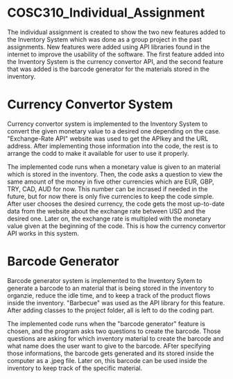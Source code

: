 # COSC310_Individual_Assignment

The individual assignment is created to show the two new features added to the Inventory System which was done as a group project in the past assignments. New features were added using API libraries found in the internet to improve the usability of the software. The first feature added into the Inventory System is the currency convertor API, and the second feature that was added is the barcode generator for the materials stored in the inventory. 

# Currency Convertor System
Currency convertor system is implemented to the Inventory System to convert the given monetary value to a desired one depending on the case. "Exchange-Rate API" website was used to get the APIkey and the URL address. After implementing those information into the code, the rest is to arrange the codd to make it available for user to use it properly. 

The implemented code runs when a monetary value is given to an material which is stored in the inventory. Then, the code asks a question to view the same amount of the money in five other currencies which are EUR, GBP, TRY, CAD, AUD for now. This number can be incrased if needed in the future, but for now there is only five currencies to keep the code simple. After user chooses the desired currency, the code gets the most up-to-date data from the website about the exchange rate between USD and the desired one. Later on, the exchange rate is multipled with the monetary value given at the beginning of the code. This is how the currency convertor API works in this system. 

# Barcode Generator
Barcode generator system is implemented to the Inventory Sytem to generate a barcode to an material that is being stored in the inventory to organzie, reduce the idle time, and to keep a track of the product flows inside the inventory. "Barbecue" was used as the API library for this feature. After adding classes to the project folder, all is left to do the coding part. 

The implemented code runs when the "barcode generator" feature is chosen, and the program asks two questions to create the barcode. Those questions are asking for which inventory material to create the barcode and what name does the user want to give to the barcode. AFter specifying those informations, the barcode gets generated and its stored inside the computer as a .jpeg file. Later on, this barcode can be used inside the inventory to keep track of the specific material.
